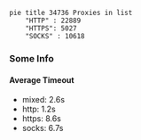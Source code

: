 
```mermaid
pie title 34736 Proxies in list
    "HTTP" : 22889
    "HTTPS": 5027
    "SOCKS" : 10618
```

### Some Info
#### Average Timeout

- mixed: 2.6s
- http: 1.2s
- https: 8.6s
- socks: 6.7s